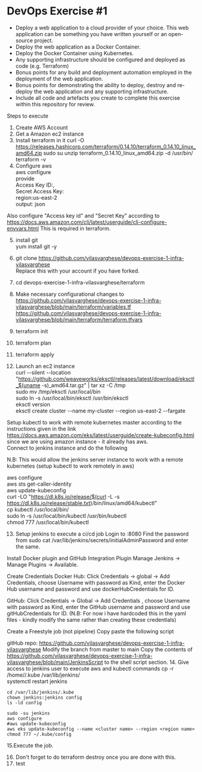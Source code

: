 # DevOps Exercise #1

* Deploy a web application to a cloud provider of your choice. This web application can be something you have written yourself or an open-source project.
* Deploy the web application as a Docker Container.
* Deploy the Docker Container using Kubernetes.
* Any supporting infrastructure should be configured and deployed as code (e.g. Terraform)
* Bonus points for any build and deployment automation employed in the deployment of the web application.
* Bonus points for demonstrating the ability to deploy, destroy and re-deploy the web application and any supporting infrastructure.
* Include all code and artefacts you create to complete this exercise within this repository for review.



Steps to execute

1. Create AWS Account
2. Get a Amazon ec2 instance
3. Install terraform in it
  curl -O https://releases.hashicorp.com/terraform/0.14.10/terraform_0.14.10_linux_amd64.zip
	sudo su
	unzip terraform_0.14.10_linux_amd64.zip -d /usr/bin/
	terraform -v
4. Configure aws  
  aws configure  
  provide   
  	Access Key ID:,  
	Secret Access Key:  
	region:us-east-2   
	output: json  
	
Also configure "Access key id" and "Secret Key" according to https://docs.aws.amazon.com/cli/latest/userguide/cli-configure-envvars.html
This is required in terraform.

5. install git  
  yum install git -y  
  
6. git clone https://github.com/vilasvarghese/devops-exercise-1-infra-vilasvarghese  
  Replace this with your account if you have forked. 
7. cd devops-exercise-1-infra-vilasvarghese/terraform  
8. Make necessary configurational changes to  
  https://github.com/vilasvarghese/devops-exercise-1-infra-vilasvarghese/blob/main/terraform/variables.tf  
  https://github.com/vilasvarghese/devops-exercise-1-infra-vilasvarghese/blob/main/terraform/terraform.tfvars  
9.  terraform init  
10. terraform plan  
11. terraform apply  
12. Launch an ec2 instance  
  curl --silent --location "https://github.com/weaveworks/eksctl/releases/latest/download/eksctl_$(uname -s)_amd64.tar.gz" | tar xz -C /tmp  
  sudo mv /tmp/eksctl /usr/local/bin  
  sudo ln -s /usr/local/bin/eksctl /usr/bin/eksctl  
  eksctl version  
  eksctl create cluster --name my-cluster --region us-east-2 --fargate  

  Setup kubectl to work with remote kubernetes master according to the instructions given in the link  
  https://docs.aws.amazon.com/eks/latest/userguide/create-kubeconfig.html  
  since we are using amazon instance - it already has aws.  
  Connect to jenkins instance and do the following   
  
  N.B: This would allow the jenkins server instance to work with a remote kubernetes (setup kubectl to work remotely in aws)
  
  aws configure  
  aws sts get-caller-identity  
  aws update-kubeconfig  
  curl -LO "https://dl.k8s.io/release/$(curl -L -s https://dl.k8s.io/release/stable.txt)/bin/linux/amd64/kubectl"   
  cp kubectl /usr/local/bin/   
  sudo ln -s /usr/local/bin/kubectl /usr/bin/kubectl   
  chmod 777 /usr/local/bin/kubectl  

13. Setup jenkins to execute a ci/cd job
  Login to <jenkins instance ip>:8080
  Find the password from sudo cat /var/lib/jenkins/secrets/initialAdminPassword and enter the same.
  
  Install Docker plugin and GitHub Integration Plugin
  Manage Jenkins → Manage Plugins → Available.
  
  Create Credentials
  Docker Hub: Click Credentials → global → Add Credentials, choose Username with password as Kind, enter the Docker Hub username and password and use dockerHubCredentials for ID.

GitHub: Click Credentials → Global → Add Credentials , choose Username with password as Kind, enter the GitHub username and password and use gitHubCredentials for ID.
(N.B: For now i have hardcoded this in the yaml files - kindly modify the same rather than creating these credentials)

Create a Freestyle job (not pipeline)
Copy paste the following script

gitHub repo: https://github.com/vilasvarghese/devops-exercise-1-infra-vilasvarghese
Modify the branch from master to main
Copy the contents of https://github.com/vilasvarghese/devops-exercise-1-infra-vilasvarghese/blob/main/JenkinsScript to the shell script section.
14. Give access to jenkins user to execute aws and kubectl commands
	cp -r /home/<user>/.kube /var/lib/jenkins/  
	systemctl restart jenkins  
	
	cd /var/lib/jenkins/.kube  
	chown jenkins:jenkins config  
	ls -ld config  
	
	sudo -su jenkins  
	aws configure  
	#aws update-kubeconfig
	aws eks update-kubeconfig --name <cluster name> --region <region name>
	chmod 777 ~/.kube/config  
	
15.Execute the job.


16. Don't forget to do terraform destroy once you are done with this.
17. test
